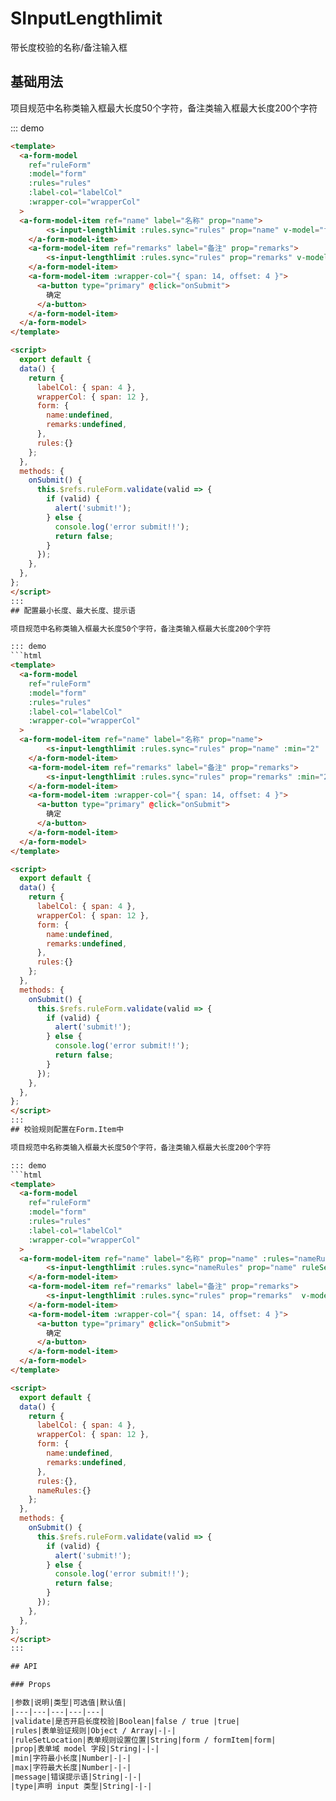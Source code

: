 
# SInputLengthlimit

带长度校验的名称/备注输入框

## 基础用法

项目规范中名称类输入框最大长度50个字符，备注类输入框最大长度200个字符

::: demo
```html
<template>
  <a-form-model
    ref="ruleForm"
    :model="form"
    :rules="rules"
    :label-col="labelCol"
    :wrapper-col="wrapperCol"
  >
  <a-form-model-item ref="name" label="名称" prop="name">
        <s-input-lengthlimit :rules.sync="rules" prop="name" v-model="form.name"/>
    </a-form-model-item>
    <a-form-model-item ref="remarks" label="备注" prop="remarks">
        <s-input-lengthlimit :rules.sync="rules" prop="remarks" v-model="form.remarks" type="textarea"/>
    </a-form-model-item>
    <a-form-model-item :wrapper-col="{ span: 14, offset: 4 }">
      <a-button type="primary" @click="onSubmit">
        确定
      </a-button>
    </a-form-model-item>
  </a-form-model>
</template>

<script>
  export default {
  data() {
    return {
      labelCol: { span: 4 },
      wrapperCol: { span: 12 },
      form: {
        name:undefined,
        remarks:undefined,
      },
      rules:{}
    };
  },
  methods: {
    onSubmit() {
      this.$refs.ruleForm.validate(valid => {
        if (valid) {
          alert('submit!');
        } else {
          console.log('error submit!!');
          return false;
        }
      });
    },
  },
};
</script>
:::
## 配置最小长度、最大长度、提示语

项目规范中名称类输入框最大长度50个字符，备注类输入框最大长度200个字符

::: demo
```html
<template>
  <a-form-model
    ref="ruleForm"
    :model="form"
    :rules="rules"
    :label-col="labelCol"
    :wrapper-col="wrapperCol"
  >
  <a-form-model-item ref="name" label="名称" prop="name">
        <s-input-lengthlimit :rules.sync="rules" prop="name" :min="2" :max="5" message="自定义提示语" v-model="form.name"/>
    </a-form-model-item>
    <a-form-model-item ref="remarks" label="备注" prop="remarks">
        <s-input-lengthlimit :rules.sync="rules" prop="remarks" :min="2" :max="5" message="自定义提示语" v-model="form.remarks" type="textarea"/>
    </a-form-model-item>
    <a-form-model-item :wrapper-col="{ span: 14, offset: 4 }">
      <a-button type="primary" @click="onSubmit">
        确定
      </a-button>
    </a-form-model-item>
  </a-form-model>
</template>

<script>
  export default {
  data() {
    return {
      labelCol: { span: 4 },
      wrapperCol: { span: 12 },
      form: {
        name:undefined,
        remarks:undefined,
      },
      rules:{}
    };
  },
  methods: {
    onSubmit() {
      this.$refs.ruleForm.validate(valid => {
        if (valid) {
          alert('submit!');
        } else {
          console.log('error submit!!');
          return false;
        }
      });
    },
  },
};
</script>
:::
## 校验规则配置在Form.Item中

项目规范中名称类输入框最大长度50个字符，备注类输入框最大长度200个字符

::: demo
```html
<template>
  <a-form-model
    ref="ruleForm"
    :model="form"
    :rules="rules"
    :label-col="labelCol"
    :wrapper-col="wrapperCol"
  >
  <a-form-model-item ref="name" label="名称" prop="name" :rules="nameRules">
        <s-input-lengthlimit :rules.sync="nameRules" prop="name" ruleSetLocation="formItem"  v-model="form.name"/>
    </a-form-model-item>
    <a-form-model-item ref="remarks" label="备注" prop="remarks">
        <s-input-lengthlimit :rules.sync="rules" prop="remarks"  v-model="form.remarks" type="textarea"/>
    </a-form-model-item>
    <a-form-model-item :wrapper-col="{ span: 14, offset: 4 }">
      <a-button type="primary" @click="onSubmit">
        确定
      </a-button>
    </a-form-model-item>
  </a-form-model>
</template>

<script>
  export default {
  data() {
    return {
      labelCol: { span: 4 },
      wrapperCol: { span: 12 },
      form: {
        name:undefined,
        remarks:undefined,
      },
      rules:{},
      nameRules:{}
    };
  },
  methods: {
    onSubmit() {
      this.$refs.ruleForm.validate(valid => {
        if (valid) {
          alert('submit!');
        } else {
          console.log('error submit!!');
          return false;
        }
      });
    },
  },
};
</script>
:::

## API

### Props

|参数|说明|类型|可选值|默认值|
|---|---|---|---|---|
|validate|是否开启长度校验|Boolean|false / true |true|
|rules|表单验证规则|Object / Array|-|-|
|ruleSetLocation|表单规则设置位置|String|form / formItem|form|
|prop|表单域 model 字段|String|-|-|
|min|字符最小长度|Number|-|-|
|max|字符最大长度|Number|-|-|
|message|错误提示语|String|-|-|
|type|声明 input 类型|String|-|-|
